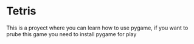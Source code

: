 # Tetris
This is a proyect where you can learn how to use pygame, if you want to prube this game you need to install pygame for play
